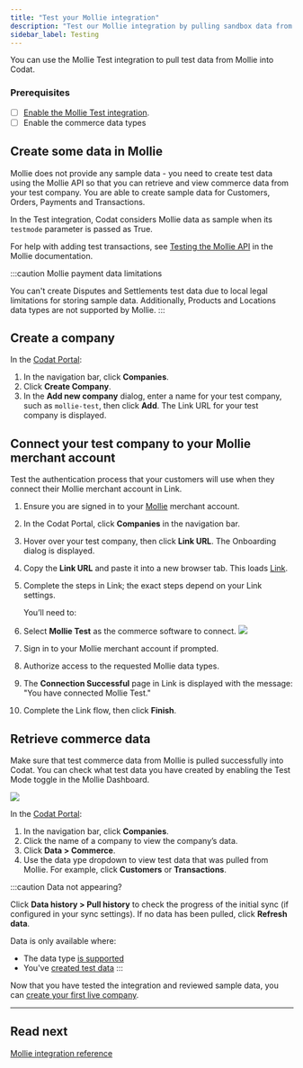 ```yaml
---
title: "Test your Mollie integration"
description: "Test our Mollie integration by pulling sandbox data from a test company"
sidebar_label: Testing
---
```


You can use the Mollie Test integration to pull test data from Mollie into Codat.

### Prerequisites

- [ ] [Enable the Mollie Test integration](/integrations/commerce/mollie/commerce-mollie-setup).
- [ ] Enable the commerce data types

## Create some data in Mollie

Mollie does not provide any sample data - you need to create test data using the Mollie API so that you can retrieve and view commerce data from your test company. You are able to create sample data for Customers, Orders, Payments and Transactions.

In the Test integration, Codat considers Mollie data as sample when its `testmode` parameter is passed as True.

For help with adding test transactions, see <a className="external" href="https://docs.mollie.com/overview/testing" target="_blank">Testing the Mollie API</a> in the Mollie documentation.

:::caution Mollie payment data limitations

You can't create Disputes and Settlements test data due to local legal limitations for storing sample data. Additionally, Products and Locations data types are not supported by Mollie.
:::

## Create a company

In the <a href="https://app.codat.io" target="_blank">Codat Portal</a>:

1. In the navigation bar, click **Companies**.
2. Click **Create Company**.
3. In the **Add new company** dialog, enter a name for your test company, such as `mollie-test`, then click **Add**. The Link URL for your test company is displayed.

## Connect your test company to your Mollie merchant account

Test the authentication process that your customers will use when they connect their Mollie merchant account in Link.

1. Ensure you are signed in to your <a className="external" href="https://www.mollie.com/en" target="_blank">Mollie</a> merchant account.
2. In the Codat Portal, click **Companies** in the navigation bar.
3. Hover over your test company, then click **Link URL**. The Onboarding dialog is displayed.
4. Copy the **Link URL** and paste it into a new browser tab. This loads [Link](/auth-flow/overview).
5. Complete the steps in Link; the exact steps depend on your Link settings.

   You’ll need to:

6. Select **Mollie Test** as the commerce software to connect.
   <img src="/img/old/19b0bff-36001_Mollie_-_selection.PNG" />
7. Sign in to your Mollie merchant account if prompted.
8. Authorize access to the requested Mollie data types.
9. The **Connection Successful** page in Link is displayed with the message: "You have connected Mollie Test."
10. Complete the Link flow, then click **Finish**.

## Retrieve commerce data

Make sure that test commerce data from Mollie is pulled successfully into Codat. You can check what test data you have created by enabling the Test Mode toggle in the Mollie Dashboard.

<img src="/img/old/762109c-36001_Mollie_-_test_toggle.PNG" />

In the <a href="https://app.codat.io" target="_blank">Codat Portal</a>:

1. In the navigation bar, click **Companies**.
2. Click the name of a company to view the company’s data.
4. Click **Data > Commerce**.
5. Use the data ype dropdown to view test data that was pulled from Mollie. For example, click **Customers** or **Transactions**.

:::caution Data not appearing?

Click **Data history > Pull history** to check the progress of the initial sync (if configured in your sync settings). If no data has been pulled, click **Refresh data**.

Data is only available where:
- The data type [is supported](https://knowledge.codat.io/supported-features/commerce?view=tab-by-integration&integrationKey=dxfw)
- You've [created test data](#create-some-data-in-mollie)
:::

Now that you have tested the integration and reviewed sample data, you can [create your first live company](/configure/portal/companies#add-a-new-company).

---

## Read next

[Mollie integration reference](/integrations/commerce/mollie/mollie-integration-reference)
